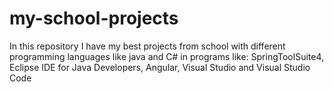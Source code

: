 # my-school-projects 
In this repository I have my best projects from school with different programming languages like java and C# in programs like: SpringToolSuite4, Eclipse IDE for Java Developers, Angular, Visual Studio and Visual Studio Code
